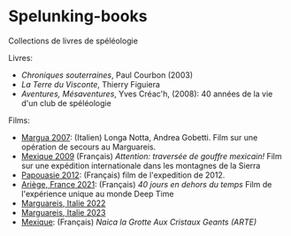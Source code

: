 # Spelunking-books
Collections de livres de spéléologie

Livres:
- _Chroniques souterraines_, Paul Courbon (2003)
- _La Terre du Visconte_, Thierry Figuiera
- _Aventures, Mésaventures_, Yves Créac'h, (2008): 40 années de la vie d'un club de spéléologie

Films:
- [Margua 2007](https://m.youtube.com/watch?v=PFMnRi4tAzw&pp=ygUWbGEgbHVuZ2Egbm90dGUgZ29iZXR0aQ%3D%3D): (Italien) Longa Notta, Andrea Gobetti. Film sur une opération de secours au Marguareis.
- [Mexique 2009](https://vimeo.com/266912525) (Français) _Attention: traversée de gouffre mexicain!_ Film sur une expédition internationale dans les montagnes de la Sierra
- [Papouasie 2012](https://m.youtube.com/watch?v=LlKnWohGp2c&pp=ygUQU3BlbGVvIHBhcG91YXNpZQ%3D%3D): (Français) film de l'expedition de 2012.
- [Ariège, France 2021](https://m.youtube.com/watch?v=GUjaezvYIRc): (Français) _40 jours en dehors du temps_ Film de l'expérience unique au monde Deep Time
- [Marguareis, Italie 2022](https://m.youtube.com/watch?v=QtbFm0fJaw8)
- [Marguareis, Italie 2023](https://m.youtube.com/watch?feature=shared&v=Cx2RvXhKaZU)
- [Mexique](https://m.youtube.com/watch?v=F06KFAe4g2c&pp=ygULQXJ0ZSBzcGVsZW8%3D): (Français) _Naica la Grotte Aux Cristaux Geants (ARTE)_
